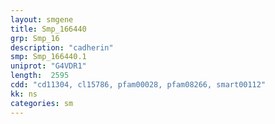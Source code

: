 ```yaml
---
layout: smgene
title: Smp_166440
grp: Smp_16
description: "cadherin"
smp: Smp_166440.1
uniprot: "G4VDR1"
length:  2595
cdd: "cd11304, cl15786, pfam00028, pfam08266, smart00112"
kk: ns
categories: sm
---
```

